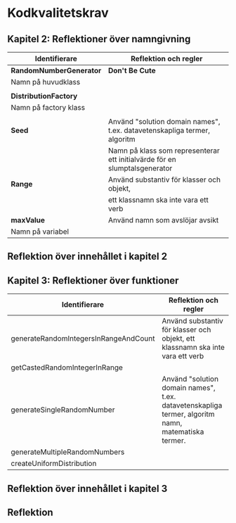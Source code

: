 # Kodkvalitetskrav

## Kapitel 2: Reflektioner över namngivning

| Identifierare             | Reflektion och regler                                  |
|---------------------------|--------------------------------------------------------|
| **RandomNumberGenerator**<br/> | **Don't Be Cute**                          |
| Namn på huvudklass        |
|                       |
| **DistributionFactory**   |
| Namn på factory klass     |
|                       |
| **Seed**                  | Använd "solution domain names", t.ex. datavetenskapliga termer, algoritm
|                           | Namn på klass som representerar ett initialvärde för en slumptalsgenerator | namn, matematiska termer.
| **Range**                 | Använd substantiv för klasser och objekt,
|                           | ett klassnamn ska inte vara ett verb
| **maxValue**              | Använd namn som avslöjar avsikt
| Namn på variabel          |


## Reflektion över innehållet i kapitel 2

## Kapitel 3: Reflektioner över funktioner

| Identifierare | Reflektion och regler                                      |
|---------------|----------------------------------------------------------|
| generateRandomIntegersInRangeAndCount | Använd substantiv för klasser och objekt, ett klassnamn ska inte vara ett verb |
| getCastedRandomIntegerInRange         |
| generateSingleRandomNumber            | Använd "solution domain names", t.ex. datavetenskapliga termer, algoritm namn, matematiska termer. |
| generateMultipleRandomNumbers         |
| createUniformDistribution             |

## Reflektion över innehållet i kapitel 3

## Reflektion
